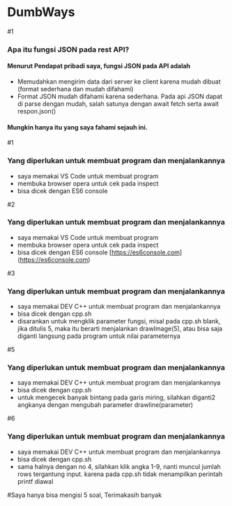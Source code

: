 # DumbWays

#1
### Apa itu fungsi JSON pada rest API?
#### Menurut Pendapat pribadi saya, fungsi JSON pada API adalah
* Memudahkan mengirim data dari server ke client karena mudah dibuat (format sederhana dan mudah difahami)
* Format JSON mudah difahami karena sederhana. Pada api JSON dapat di parse dengan mudah, salah satunya dengan await fetch serta await respon.json()
#### Mungkin hanya itu yang saya fahami sejauh ini.

#1
### Yang diperlukan untuk membuat program dan menjalankannya
* saya memakai VS Code untuk membuat program
* membuka browser opera untuk cek pada inspect
* bisa dicek dengan ES6 console


#2
### Yang diperlukan untuk membuat program dan menjalankannya
* saya memakai VS Code untuk membuat program
* membuka browser opera untuk cek pada inspect
* bisa dicek dengan ES6 console [https://es6console.com] (https://es6console.com)


#3
### Yang diperlukan untuk membuat program dan menjalankannya
* saya memakai DEV C++ untuk membuat program dan menjalankannya
* bisa dicek dengan cpp.sh
* disarankan untuk mengklik parameter fungsi, misal pada cpp.sh blank, jika ditulis 5, maka itu berarti menjalankan drawImage(5), atau bisa saja diganti langsung pada program untuk nilai parameternya


#5
### Yang diperlukan untuk membuat program dan menjalankannya
* saya memakai DEV C++ untuk membuat program dan menjalankannya
* bisa dicek dengan cpp.sh
* untuk mengecek banyak bintang pada garis miring, silahkan diganti2 angkanya dengan mengubah parameter drawline(parameter)


#6
### Yang diperlukan untuk membuat program dan menjalankannya
* saya memakai DEV C++ untuk membuat program dan menjalankannya
* bisa dicek dengan cpp.sh
* sama halnya dengan no 4, silahkan klik angka 1-9, nanti muncul jumlah rows tergantung input. karena pada cpp.sh tidak menampilkan perintah printf diawal

#Saya hanya bisa mengisi 5 soal, Terimakasih banyak
